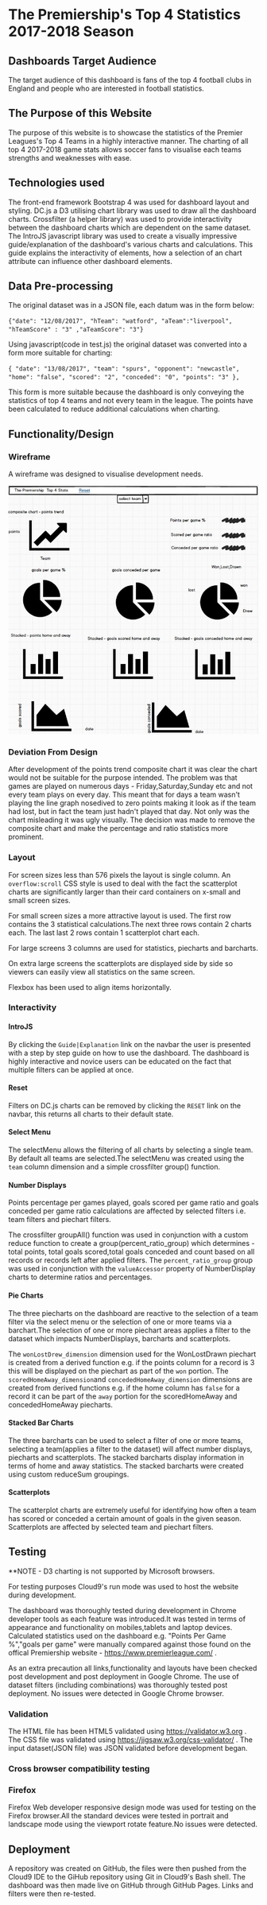 # The Premiership's Top 4 Statistics 2017-2018 Season 

## Dashboards Target Audience 

The target audience of this dashboard is fans of the top 4 football clubs in England and people who are interested in football statistics. 

## The Purpose of this Website

The purpose of this website is to showcase the statistics of the Premier Leagues's Top 4 Teams in a highly interactive manner. The charting of all top 4 2017-2018 game stats allows soccer fans to visualise each teams strengths and weaknesses with ease.

## Technologies used

The front-end framework Bootstrap 4 was used for dashboard layout and styling.
DC.js a D3 utilising chart library  was used to draw all the dashboard charts.
Crossfilter (a helper library) was used to provide interactivity between the dashboard charts which are dependent on the same dataset.
The IntroJS javascript library was used to create a visually impressive guide/explanation of the dashboard's various charts and calculations. This guide explains the interactivity of elements, how a selection of an chart attribute can influence other dashboard elements. 

## Data Pre-processing

The original dataset was in a JSON file, each datum was in the form below:

`{"date": "12/08/2017", "hTeam": "watford", "aTeam":"liverpool", "hTeamScore" : "3" ,"aTeamScore": "3"}`

Using javascript(code in test.js) the original dataset was converted into a form more suitable for charting:

`{ "date": "13/08/2017", "team": "spurs", "opponent": "newcastle", "home": "false", "scored": "2", "conceded": "0", "points": "3" },`

This form is more suitable because the dashboard is only conveying the statistics of top 4 teams and not every team in the league. The points have been calculated to reduce additional calculations when charting. 

## Functionality/Design

### Wireframe
A wireframe was designed to visualise development needs.

![Top 4 statistics](mockups/big_mockup.JPG)

### Deviation From Design
After development of the points trend composite chart it was clear the chart would not be suitable for the purpose intended. The problem was that games are played on numerous days - Friday,Saturday,Sunday etc and not every team plays on every day. This meant that for days a team wasn't playing the line graph nosedived to zero points making it look as if the team had lost, but in fact the team just hadn't played that day. Not only was the chart misleading it was ugly visually. The decision was made to remove the composite chart and make the percentage and ratio statistics more prominent. 

### Layout   

For screen sizes less than 576 pixels the layout is single column. An `overflow:scroll` CSS style is used to deal with the fact the scatterplot charts are significantly larger than their card containers on x-small and small screen sizes.

For small screen sizes a more attractive layout is used. The first row contains the 3 statistical calculations.The next three rows contain 2 charts each. The last last 2 rows contain 1 scatterplot chart each.

For large screens 3 columns are used for statistics, piecharts and barcharts.

On extra large screens the scatterplots are displayed side by side so viewers can easily view all statistics on the same screen.

Flexbox has been used to align items horizontally.

### Interactivity


#### IntroJS

By clicking the `Guide|Explanation` link on the navbar the user is presented with a step by step guide on how to use the dashboard. The dashboard is highly interactive and novice users can be educated on the fact that multiple filters can be applied at once.


#### Reset

Filters on DC.js charts can be removed by clicking the `RESET` link on the navbar, this returns all charts to their default state.

#### Select Menu

The selectMenu allows the filtering of all charts by selecting a single team. By default all teams are selected.The selectMenu was created using the `team` column dimension and a simple crossfilter group() function. 

#### Number Displays

Points percentage per games played, goals scored per game ratio and goals conceded per game ratio calculations are affected by selected filters i.e. team filters and piechart filters. 

The crossfilter groupAll() function was used in conjunction with a custom reduce function to create a group(percent_ratio_group) which determines - total points, total goals scored,total goals conceded and count based on all records or records left after applied filters.
The `percent_ratio_group` group was used in conjunction with the `valueAccessor` property of NumberDisplay charts to determine ratios and percentages.


#### Pie Charts

The three piecharts on the dashboard are reactive to the selection of a team filter via the select menu or the selection of one or more teams via a barchart.The selection of one or more piechart areas applies a filter to the dataset which impacts NumberDisplays, barcharts and scatterplots.

The `wonLostDrew_dimension` dimension used for the WonLostDrawn piechart  is created from a derived function e.g. if the points column for a record is 3 this will be displayed on the piechart as part of the `won` portion.
The `scoredHomeAway_dimension`and `concededHomeAway_dimension` dimensions are created from  derived functions e.g. if the home column has `false` for a record it can be part of the `away` portion for the scoredHomeAway and concededHomeAway piecharts.


#### Stacked Bar Charts

The three barcharts can be used to select a filter of one or more teams, selecting a team(applies a filter to the dataset) will affect number displays, piecharts and scatterplots. The stacked barcharts display information in terms of home and away statistics.
The stacked barcharts were created using custom reduceSum groupings.


#### Scatterplots

The scatterplot charts are extremely useful for identifying how often a team has scored or conceded a certain amount of goals in the given season. Scatterplots are affected by selected team and piechart filters. 

## Testing

**NOTE - D3 charting is not supported by Microsoft browsers. 

For testing purposes Cloud9's run mode was used to host the website during development.

The dashboard was thoroughly tested during development in Chrome developer tools as each feature was introduced.It was tested in terms of appearance and functionality on mobiles,tablets and laptop devices. Calculated statistics used on the dashboard e.g. "Points Per Game %","goals per game" were manually compared against those found on the offical Premiership website - https://www.premierleague.com/ .

As an extra precaution all links,functionality and layouts have been checked post development and post deployment in Google Chrome. The use of dataset filters (including combinations) was thoroughly tested post deployment.
No issues were detected in Google Chrome browser.

### Validation

The HTML file has been HTML5 validated using https://validator.w3.org . The CSS file was validated using https://jigsaw.w3.org/css-validator/  . The input dataset(JSON file) was JSON validated before development began.


### Cross browser compatibility testing


### Firefox
Firefox Web developer responsive design mode was used for testing on the Firefox browser.All the standard devices were tested in portrait and landscape mode using the viewport rotate feature.No issues were detected.


## Deployment 

A repository was created on GitHub, the files were then pushed from the Cloud9 IDE to the GiHub repository using Git in Cloud9's Bash shell.
The dashboard was then made live on GitHub through GitHub Pages. Links and filters were then re-tested.
